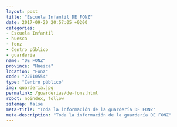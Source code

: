 ```yaml
---
layout: post
title: "Escuela Infantil DE FONZ"
date: 2017-09-20 20:57:05 +0200
categories:
- Escuela Infantil
- huesca
- fonz
- Centro público
- guarderia
name: "DE FONZ"
province: "Huesca"
location: "Fonz"
code: "22010554"
type: "Centro público"
img: guarderia.jpg
permalink: /guarderias/de-fonz.html
robot: noindex, follow
sitemap: false
meta-title: "Toda la información de la guardería DE FONZ"
meta-description: "Toda la información de la guardería DE FONZ"
---
```

